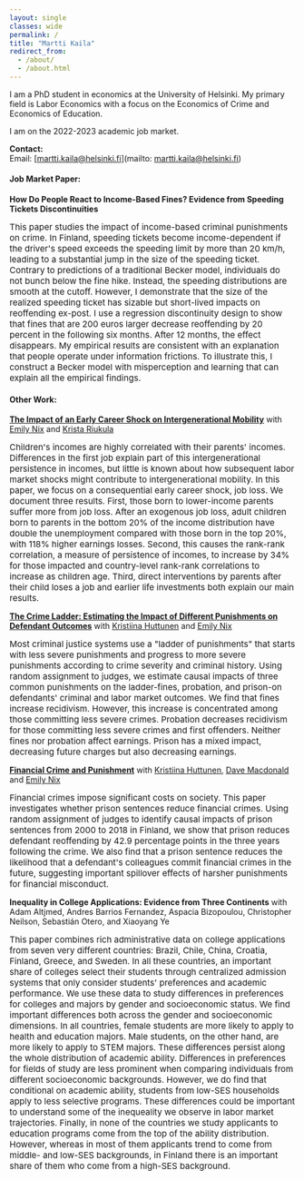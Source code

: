 ```yaml
---
layout: single
classes: wide
permalink: /
title: "Martti Kaila"
redirect_from:
  - /about/
  - /about.html
---
```


I am a PhD student in economics at the University of Helsinki. My primary field is Labor Economics with a focus on the Economics of Crime and Economics of Education.  

I am on the 2022-2023 academic job market.


**Contact:**  
Email: [martti.kaila@helsinki.fi](mailto: martti.kaila@helsinki.fi)


#### **Job Market Paper:**
**How Do People React to Income-Based Fines? Evidence from Speeding Tickets Discontinuities**

<span style="font-size:15px">
This paper studies the impact of income-based criminal punishments on crime. In Finland, speeding tickets become income-dependent if the driver's speed exceeds the speeding limit by more than 20 km/h, leading to a substantial jump in the size of the speeding ticket. Contrary to predictions of a traditional Becker model, individuals do not bunch below the fine hike. Instead, the speeding distributions are smooth at the cutoff. However, I demonstrate that the size of the realized speeding ticket has sizable but short-lived impacts on reoffending ex-post. I use a regression discontinuity design to show that fines that are 200 euros larger decrease reoffending by 20 percent in the following six months. After 12 months, the effect disappears. My empirical results are consistent with an explanation that people operate under information frictions. To illustrate this, I construct a Becker model with misperception and learning that can explain all the empirical findings.
</span>

#### **Other Work:**
[**The Impact of an Early Career Shock on Intergenerational Mobility**](/assets/docs/Early_Career_Shocks_Intergen_Mobility_062022.pdf) with [Emily Nix](https://sites.google.com/site/emilyenix/) and [Krista Riukula](https://sites.google.com/view/kristariukula/)

<span style="font-size:15px">
  Children's incomes are highly correlated with their parents' incomes. Differences in the first job explain part of this intergenerational persistence in incomes, but little is known about how subsequent labor market shocks might contribute to intergenerational mobility. In this paper, we focus on a consequential early career shock, job loss. We document three results. First, those born to lower-income parents suffer more from job loss. After an exogenous job loss, adult children born to parents in the bottom 20% of the income distribution have double the unemployment compared with those born in the top 20%, with 118% higher earnings losses. Second, this causes the rank-rank correlation, a measure of persistence of incomes, to increase by 34% for those impacted and country-level rank-rank correlations to increase as children age. Third, direct interventions by parents after their child loses a job and earlier life investments both explain our main results.
</span>

[**The Crime Ladder: Estimating the Impact of Different Punishments on Defendant Outcomes**](/assets/docs/ladder.pdf) with [Kristiina Huttunen](https://sites.google.com/site/krhuttunen/) and [Emily Nix](https://sites.google.com/site/emilyenix/)

<span style="font-size:15px">
  Most criminal justice systems use a "ladder of punishments" that starts with less severe punishments and progress to more severe punishments according to crime severity and criminal history. Using random assignment to judges, we estimate causal impacts of three common punishments on the ladder-fines, probation, and prison-on defendants' criminal and labor market outcomes. We find that fines increase recidivism. However, this increase is concentrated among those committing less severe crimes. Probation decreases recidivism for those committing less severe crimes and first offenders. Neither fines nor probation affect earnings. Prison has a mixed impact, decreasing future charges but also decreasing earnings.
</span>

[**Financial Crime and Punishment**](/assets/docs/Financial_Crime_and_Spillovers.pdf) with [Kristiina Huttunen](https://sites.google.com/site/krhuttunen/), [Dave Macdonald](https://sites.google.com/view/dave-mac/home) and [Emily Nix](https://sites.google.com/site/emilyenix/)

<span style="font-size:15px">
Financial crimes impose significant costs on society. This paper investigates whether prison sentences reduce financial crimes. Using random assignment of judges to identify causal impacts of prison sentences from 2000 to 2018 in Finland, we show that prison reduces defendant reoffending by 42.9 percentage points in the three years following the crime. We also find that a prison sentence reduces the likelihood that a defendant's colleagues commit financial crimes in the future, suggesting important spillover effects of harsher punishments for financial misconduct.
</span>

**Inequality in College Applications: Evidence from Three Continents** with Adam Altjmed, Andres Barrios Fernandez, Aspacia Bizopoulou, Christopher Neilson, Sebastián Otero, and Xiaoyang Ye

<span style="font-size:15px">
  This paper combines rich administrative data on college applications from seven very different countries: Brazil, Chile, China, Croatia, Finland, Greece, and Sweden. In all these countries, an important share of colleges select their students through centralized admission systems that only consider students' preferences and academic performance. We use these data to study differences in preferences for colleges and majors by gender and socioeconomic status. We find important differences both across the gender and socioeconomic dimensions. In all countries, female students are more likely to apply to health and education majors. Male students, on the other hand, are more likely to apply to STEM majors. These differences persist along the whole distribution of academic ability. Differences in preferences for fields of study are less prominent when comparing individuals from different socioeconomic backgrounds. However, we do find that conditional on academic ability, students from low-SES households apply to less selective programs. These differences could be important to understand some of the inequeality we observe in labor market trajectories. Finally, in none of the countries we study applicants to education programs come from the top of the ability distribution. However, whereas in most of them applicants trend to come from middle- and low-SES backgrounds, in Finland there is an important share of them who come from a high-SES background.
</span>
